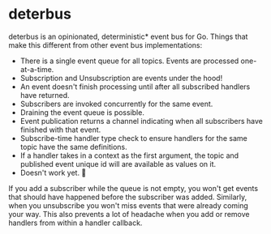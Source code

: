 # deterbus

deterbus is an opinionated, deterministic* event bus for Go. Things that make this different from other event bus implementations:

* There is a single event queue for all topics. Events are processed one-at-a-time.
* Subscription and Unsubscription are events under the hood!
* An event doesn't finish processing until after all subscribed handlers have returned.
* Subscribers are invoked concurrently for the same event.
* Draining the event queue is possible.
* Event publication returns a channel indicating when all subscribers have finished with that event.
* Subscribe-time handler type check to ensure handlers for the same topic have the same definitions.
* If a handler takes in a context as the first argument, the topic and published event unique id will are available as values on it.
* Doesn't work yet. :grimacing:

If you add a subscriber while the queue is not empty, you won't get events that should have happened before the subscriber was added. Similarly, when you unsubscribe you won't miss events that were already coming your way. This also prevents a lot of headache when you add or remove handlers from within a handler callback.
